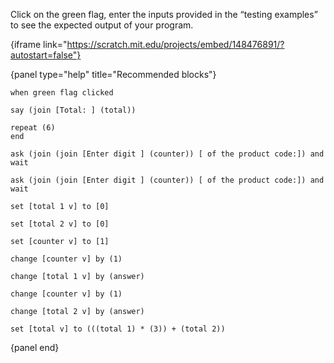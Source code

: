 Click on the green flag, enter the inputs provided in the “testing examples” to see the expected output of your program.

{iframe link="https://scratch.mit.edu/projects/embed/148476891/?autostart=false"}

{panel type="help" title="Recommended blocks"}

<pre><code class="scratch:split:random">when green flag clicked

say (join [Total: ] (total))
</code></pre>

<pre><code class="scratch:split:random">repeat (6)
end
</code></pre>

<pre><code class="scratch:split:random">ask (join (join [Enter digit ] (counter)) [ of the product code:]) and wait

ask (join (join [Enter digit ] (counter)) [ of the product code:]) and wait
</code></pre>

<pre><code class="scratch:split:random">set [total 1 v] to [0]

set [total 2 v] to [0]

set [counter v] to [1]

change [counter v] by (1)

change [total 1 v] by (answer)

change [counter v] by (1)

change [total 2 v] by (answer)

set [total v] to (((total 1) * (3)) + (total 2))
</code></pre>

{panel end}